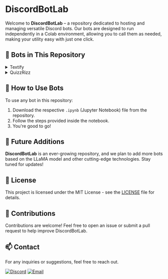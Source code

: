 # DiscordBotLab

Welcome to **DiscordBotLab** – a repository dedicated to hosting and managing versatile Discord bots. Our bots are designed to run independently in a Colab environment, allowing you to call them as needed, making your utility easy with just one click.

## 🚀 Bots in This Repository

<details>
  <summary>Textify</summary>
  
  **A Discord bot that converts images, PDFs, and other file types into text.**
  
  **Key Features:**
  - Supports various file formats (e.g., images, PDFs)
  - Accurate and fast text extraction
  - Easy-to-use commands

  **Technology Used:**
  - **Python:** The bot is built using Python, leveraging the Discord API.
  - **Tesseract OCR:** Utilizes `pytesseract` for optical character recognition to extract text from images.
  - **Pillow:** Uses the `Pillow` library to handle image files.
  - **Nest Asyncio:** Applies `nest_asyncio` patch to allow asynchronous operations within the bot.
  - **Discord API:** Interacts with Discord using the `discord.py` library.
</details>

<details>
  <summary>QuizzRizz</summary>
  
  **A Discord bot that uses the LLaMA model running on Google Colab to answer quiz questions from screenshots.**

  **Key Features:**
  - Screenshot detection and processing
  - Instant quiz question answering
  - Powered by LLaMA model on Google Colab

  **Technology Used:**
  - **Python:** The bot is built using Python, leveraging the Discord API.
  - **Tesseract OCR:** Utilizes `pytesseract` for optical character recognition to extract text from images.
  - **Pillow:** Uses the `Pillow` library to handle image files.
  - **Nest Asyncio:** Applies `nest_asyncio` patch to allow asynchronous operations within the bot.
  - **LangChain:** Uses `LangChain` to interact with the LLaMA model for answering quiz questions.
</details>

## 🔧 How to Use Bots
To use any bot in this repository:
1. Download the respective `.ipynb` (Jupyter Notebook) file from the repository.
2. Follow the steps provided inside the notebook.
3. You're good to go!

## 🌟 Future Additions
**DiscordBotLab** is an ever-growing repository, and we plan to add more bots based on the LLaMA model and other cutting-edge technologies. Stay tuned for updates!

## 📜 License
This project is licensed under the MIT License - see the [LICENSE](LICENSE) file for details.

## 🤝 Contributions
Contributions are welcome! Feel free to open an issue or submit a pull request to help improve DiscordBotLab.

## 📫 Contact
For any inquiries or suggestions, feel free to reach out.

[![Discord](https://img.shields.io/badge/Discord-7289DA?style=for-the-badge&logo=discord&logoColor=white)](https://discord.com/users/1081831180879527957)
[![Email](https://img.shields.io/badge/Email-D44638?style=for-the-badge&logo=mail.ru&logoColor=white)](mailto:junioralive@example.com)
